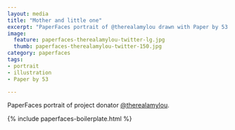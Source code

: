 ```yaml
---
layout: media
title: "Mother and little one"
excerpt: "PaperFaces portrait of @therealamylou drawn with Paper by 53 on an iPad."
image: 
  feature: paperfaces-therealamylou-twitter-lg.jpg
  thumb: paperfaces-therealamylou-twitter-150.jpg
category: paperfaces
tags: 
- portrait
- illustration
- Paper by 53

---
```


PaperFaces portrait of project donator [@therealamylou](http://twitter.com/therealamylou).

{% include paperfaces-boilerplate.html %}